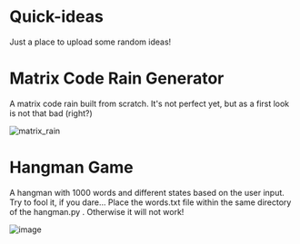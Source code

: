 # Quick-ideas
Just a place to upload some random ideas!

# Matrix Code Rain Generator
A matrix code rain built from scratch. It's not perfect yet, but as a first look is not that bad (right?)

![matrix_rain](https://github.com/JVinuelas19/Quick-ideas/assets/111135343/2d2c947d-94b5-4a85-92e1-fed48ea3c7b4)

# Hangman Game
A hangman with 1000 words and different states based on the user input. Try to fool it, if you dare...
Place the words.txt file within the same directory of the hangman.py . Otherwise it will not work!

![image](https://github.com/JVinuelas19/Quick-ideas/assets/111135343/4efd44a7-b242-4b2b-a999-b7f8b5aa2811)


